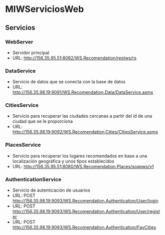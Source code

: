 # MIWServiciosWeb
## Servicios
### WebServer
* Servidor principal
* URL: http://156.35.95.51:8082/WS.Recomendation/restws/rs

### DataService
* Servicio de datos que se conecta con la base de datos
* URL: http://156.35.98.19:9091/WS.Recomendation.Data/DataService.asmx

### CitiesService
* Servicio para recuperar las ciudades cercanas a partir del id de una ciudad que se le proporciona
* URL: http://156.35.98.19:9092/WS.Recomendation.Cities/CitiesService.asmx

### PlacesService
* Servicio para recuperar los lugares recomendados en base a una localización geográfica y unos tipos establecidos
* URL: http://156.35.95.51:8080/WS.Recomendation.Places/soapws/v1

### AuthenticationService
* Servicio de autenticación de usuarios
* URL: POST http://156.35.98.19:9093/WS.Recomendation.Authentication/User/login
* URL: POST http://156.35.98.19:9093/WS.Recomendation.Authentication/User/register
* URL: POST http://156.35.98.19:9093/WS.Recomendation.Authentication/FavCities

